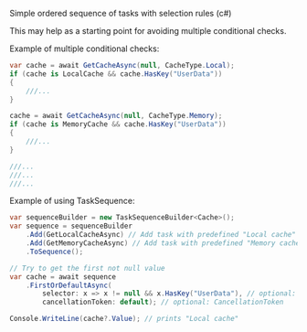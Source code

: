 Simple ordered sequence of tasks with selection rules (c#)

This may help as a starting point for avoiding multiple conditional checks.

Example of multiple conditional checks:

```cs
var cache = await GetCacheAsync(null, CacheType.Local);
if (cache is LocalCache && cache.HasKey("UserData"))
{
    ///...
}

cache = await GetCacheAsync(null, CacheType.Memory);
if (cache is MemoryCache && cache.HasKey("UserData"))
{
    ///...
}

///...
///...
///...
```

Example of using TaskSequence:

```cs
var sequenceBuilder = new TaskSequenceBuilder<Cache>();
var sequence = sequenceBuilder
    .Add(GetLocalCacheAsync) // Add task with predefined "Local cache" value
    .Add(GetMemoryCacheAsync) // Add task with predefined "Memory cache" value
    .ToSequence();

// Try to get the first not null value
var cache = await sequence
    .FirstOrDefaultAsync(
        selector: x => x != null && x.HasKey("UserData"), // optional: selector to skip or accept results
        cancellationToken: default); // optional: CancellationToken

Console.WriteLine(cache?.Value); // prints "Local cache"
```
